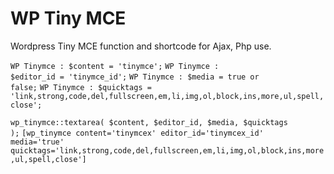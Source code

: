 # WP Tiny MCE
Wordpress Tiny MCE function and shortcode for Ajax, Php use.

<code>WP Tinymce : $content = 'tinymce';</code>
<code>WP Tinymce : $editor_id = 'tinymce_id';</code>
<code>WP Tinymce : $media = true or false;</code>
<code>WP Tinymce : $quicktags = 'link,strong,code,del,fullscreen,em,li,img,ol,block,ins,more,ul,spell,close';</code>

<code>wp_tinymce::textarea( $content, $editor_id, $media, $quicktags );</code>
<code>[wp_tinymce content='tinymcex' editor_id='tinymcex_id' media='true' quicktags='link,strong,code,del,fullscreen,em,li,img,ol,block,ins,more,ul,spell,close']</code>


